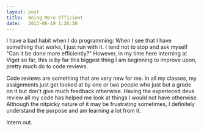 ```yaml
---
layout: post
title:  Being More Efficient 
date:   2013-06-19 1:26:30
---
```


I have a bad habit when I do programming: When I see that I have something that works, I just run with it. I tend not to stop and ask myself
"Can it be done more efficiently?" However, in my time here interning at Viget so far, this is by far this biggest thing I am beginning to
improve upon, pretty much do to code reviews.

Code reviews are something that are very new for me. In all my classes, my assignments just get looked at by one or two people who just but 
a grade on it but don't give much feedback otherwise. Having the experieced devs review all my code has helped me look at things I would not
have otherwise. Although the nitpicky nature of it may be frustrating sometimes, I definitely understand the purpose and am learning a lot 
from it.

Intern out.
